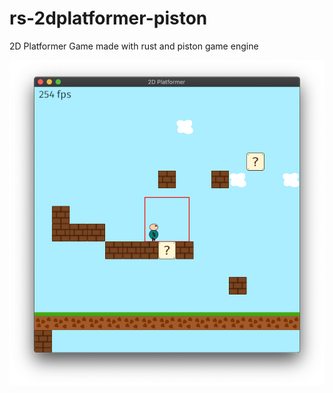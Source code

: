 # rs-2dplatformer-piston
2D Platformer Game made with rust and piston game engine

![Alt text](/assets/screenshot.png?raw=true "Optional Title")